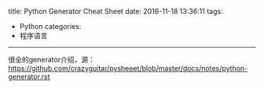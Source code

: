 title: Python Generator Cheat Sheet
date: 2016-11-18 13:36:11
tags:
- Python
categories:
- 程序语言
---

很全的generator介绍，源：https://github.com/crazyguitar/pysheeet/blob/master/docs/notes/python-generator.rst